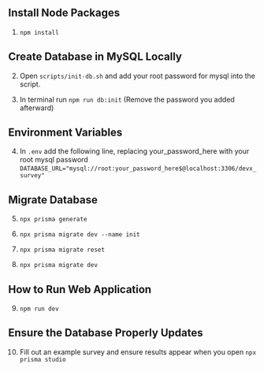 ## Install Node Packages
1. ```npm install```

## Create Database in MySQL Locally
2. Open ```scripts/init-db.sh``` and add your root password for mysql into the script.

3. In terminal run ```npm run db:init``` (Remove the password you added afterward)

## Environment Variables
4. In ```.env``` add the following line, replacing your_password_here with your root mysql password
```DATABASE_URL="mysql://root:your_password_here$@localhost:3306/devx_survey"```

## Migrate Database
5. ```npx prisma generate```

6. ```npx prisma migrate dev --name init```

7. ```npx prisma migrate reset```

8. ```npx prisma migrate dev```

## How to Run Web Application
9. ```npm run dev```

## Ensure the Database Properly Updates
10. Fill out an example survey and ensure results appear when you open ```npx prisma studio```